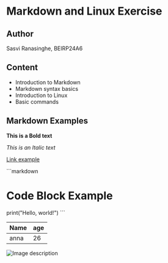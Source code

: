 # Markdown and Linux Exercise

## Author

Sasvi Ranasinghe, BEIRP24A6

## Content

- Introduction to Markdown
- Markdown syntax basics
- Introduction to Linux
- Basic commands

## Markdown Examples

**This is a Bold text**

*This is an Italic text*

[Link example](https://youtube.com)

\`\`\`markdown
# Code Block Example
print("Hello, world!")
\`\`\`

| Name | age |
|------|-----|
| anna | 26  |

![Image description](https://https://images.app.goo.gl/etz4XS61fQRcSD8P9/image.jpg)

